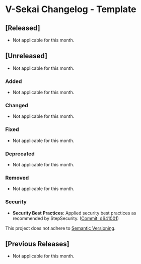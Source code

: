 # V-Sekai Changelog - Template

## \[Released]

*   Not applicable for this month.

## \[Unreleased]

*   Not applicable for this month.

### Added

*   Not applicable for this month.

### Changed

*   Not applicable for this month.

### Fixed

*   Not applicable for this month.

### Deprecated

*   Not applicable for this month.

### Removed

*   Not applicable for this month.

### Security

*   **Security Best Practices**: Applied security best practices as recommended by StepSecurity. ([Commit: d641001](https://github.com/V-Sekai/v-sekai-game/commit/d641001))

This project does not adhere to [Semantic Versioning](https://semver.org/spec/v2.0.0.html).

## \[Previous Releases]

*   Not applicable for this month.
